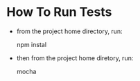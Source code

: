 # How To Run Tests

* from the project home directory, run:

    npm instal
    
* then from the project home diretory, run:

    mocha